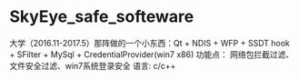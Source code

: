 # SkyEye_safe_softeware

大学（2016.11-2017.5）那阵做的一个小东西：Qt + NDIS + WFP + SSDT hook + SFilter + MySql + CredentialProvider(win7 x86) 
功能点： 网络包拦截过滤、文件安全过滤、win7系统登录安全
语言: c/c++
